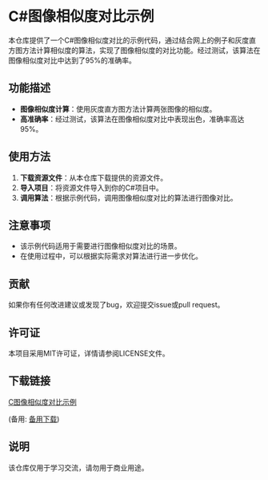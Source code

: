 # C#图像相似度对比示例

本仓库提供了一个C#图像相似度对比的示例代码，通过结合网上的例子和灰度直方图方法计算相似度的算法，实现了图像相似度的对比功能。经过测试，该算法在图像相似度对比中达到了95%的准确率。

## 功能描述

- **图像相似度计算**：使用灰度直方图方法计算两张图像的相似度。
- **高准确率**：经过测试，该算法在图像相似度对比中表现出色，准确率高达95%。

## 使用方法

1. **下载资源文件**：从本仓库下载提供的资源文件。
2. **导入项目**：将资源文件导入到你的C#项目中。
3. **调用算法**：根据示例代码，调用图像相似度对比的算法进行图像对比。

## 注意事项

- 该示例代码适用于需要进行图像相似度对比的场景。
- 在使用过程中，可以根据实际需求对算法进行进一步优化。

## 贡献

如果你有任何改进建议或发现了bug，欢迎提交issue或pull request。

## 许可证

本项目采用MIT许可证，详情请参阅LICENSE文件。

## 下载链接
[C图像相似度对比示例](https://pan.quark.cn/s/78649955cf1e) 

(备用: [备用下载](https://pan.baidu.com/s/1rfz07ikMuHlqypFHDVJM0g?pwd=1234))

## 说明

该仓库仅用于学习交流，请勿用于商业用途。

